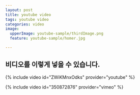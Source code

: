 ```yaml
---
layout: post
title: youtube video
tags: youtube video
categories: video
image:
  upperImage: youtube-sample/thirdImage.png
  feature: youtube-sample/homer.jpg

---
```

## 비디오를 이렇게 넣을 수 있습니다.

{% include video id="ZWiKMnxOdks" provider="youtube" %}
<!--more-->
{% include video id="350872876" provider="vimeo" %}
